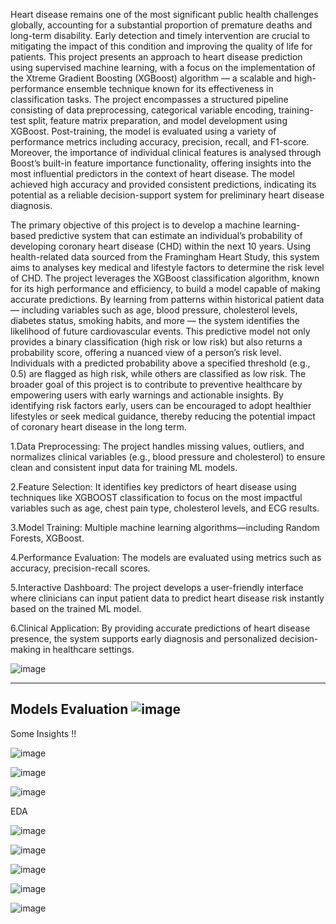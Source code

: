 Heart disease remains one of the most significant public health challenges globally, accounting for a substantial proportion of premature deaths and long-term disability. Early detection and timely intervention are crucial to mitigating the impact of this condition and improving the quality of life for patients.
This project presents an approach to heart disease prediction using supervised machine learning, with a focus on the implementation of the Xtreme Gradient Boosting (XGBoost) algorithm — a scalable and high-performance ensemble technique known for its effectiveness in classification tasks.
The project encompasses a structured pipeline consisting of data preprocessing, categorical variable encoding, training-test split, feature matrix preparation, and model development using XGBoost. Post-training, the model is evaluated using a variety of performance metrics including accuracy, precision, recall, and F1-score. Moreover, the importance of individual clinical features is analysed through Boost’s built-in feature importance functionality, offering insights into the most influential predictors in the context of heart disease.
The model achieved high accuracy and provided consistent predictions, indicating its potential as a reliable decision-support system for preliminary heart disease diagnosis.

The primary objective of this project is to develop a machine learning-based predictive system that can estimate an individual’s probability of developing coronary heart disease (CHD) within the next 10 years. Using health-related data sourced from the Framingham Heart Study, this system aims to analyses key medical and lifestyle factors to determine the risk level of CHD.
The project leverages the XGBoost classification algorithm, known for its high performance and efficiency, to build a model capable of making accurate predictions. By learning from patterns within historical patient data — including variables such as age, blood pressure, cholesterol levels, diabetes status, smoking habits, and more — the system identifies the likelihood of future cardiovascular events.
This predictive model not only provides a binary classification (high risk or low risk) but also returns a probability score, offering a nuanced view of a person’s risk level. Individuals with a predicted probability above a specified threshold (e.g., 0.5) are flagged as high risk, while others are classified as low risk.
The broader goal of this project is to contribute to preventive healthcare by empowering users with early warnings and actionable insights. By identifying risk factors early, users can be encouraged to adopt healthier lifestyles or seek medical guidance, thereby reducing the potential impact of coronary heart disease in the long term.


1.Data Preprocessing: The project handles missing values, outliers, and normalizes clinical variables (e.g., blood pressure and cholesterol) to ensure clean and consistent input data for training ML models.

2.Feature Selection: It identifies key predictors of heart disease using techniques like XGBOOST classification to focus on the most impactful variables such as age, chest pain type, cholesterol levels, and ECG results.

3.Model Training: Multiple machine learning algorithms—including Random Forests, XGBoost.

4.Performance Evaluation: The models are evaluated using metrics such as accuracy, precision-recall scores.

5.Interactive Dashboard: The project develops a user-friendly interface where clinicians can input patient data to predict heart disease risk instantly based on the trained ML model.

6.Clinical Application: By providing accurate predictions of heart disease presence, the system supports early diagnosis and personalized decision-making in healthcare settings.



![image](https://github.com/user-attachments/assets/3a89fb4c-9d9c-497d-9e2e-02a2ddacf1f0)


------------------------------------------------------------------------------
Models Evaluation
![image](https://github.com/user-attachments/assets/8571d9a3-a2d0-495a-bbbc-35b9c57b6cc8)
----------------------------------------------------------------------------
Some Insights !!

![image](https://github.com/user-attachments/assets/72a1c0c7-0718-4484-a287-a89e69f4611c)


![image](https://github.com/user-attachments/assets/191e56be-a76f-45ab-b3af-6c22c97faf20)


![image](https://github.com/user-attachments/assets/3c2e27d4-7fb8-4b0f-b3c0-cef5ca4863bd)


EDA

![image](https://github.com/user-attachments/assets/9dffecb7-0214-4e6b-92ed-25a984c1999b)


![image](https://github.com/user-attachments/assets/386e1e2b-781e-4dc2-bcfa-2ff4e456e303)


![image](https://github.com/user-attachments/assets/a37e7df0-78ba-4d51-9b64-0a54960eb84a)


![image](https://github.com/user-attachments/assets/7767a399-fe4d-4370-97fa-20781be3bf3a)


![image](https://github.com/user-attachments/assets/23003e7a-1ca4-4523-b0b5-17ae71d2c100)



